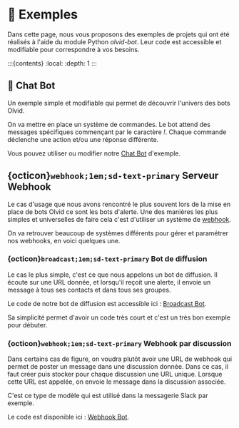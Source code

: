 # 🌱 Exemples

Dans cette page, nous vous proposons des exemples de projets qui ont été réalisés à l'aide du module Python *olvid-bot*.
Leur code est accessible et modifiable pour correspondre à vos besoins.

:::{contents}
:local:
:depth: 1
:::

## 🤖 Chat Bot

Un exemple simple et modifiable qui permet de découvrir l'univers des bots Olvid.

On va mettre en place un système de commandes. Le bot attend des messages spécifiques commençant par le caractère *!*.
Chaque commande déclenche une action et/ou une réponse différente.

Vous pouvez utiliser ou modifier notre [Chat Bot](https://github.com/olvid-io/Olvid-Bot-Documentation/tree/main/examples/chat-bot) d'exemple.


## {octicon}`webhook;1em;sd-text-primary` Serveur Webhook

Le cas d'usage que nous avons rencontré le plus souvent lors de la mise en place de bots Olvid ce sont les bots d'alerte.
Une des manières les plus simples et universelles de faire cela c'est d'utiliser un système de [webhook](https://fr.wikipedia.org/wiki/Webhook).

On va retrouver beaucoup de systèmes différents pour gérer et paramétrer nos webhooks, en voici quelques une.

### {octicon}`broadcast;1em;sd-text-primary` Bot de diffusion

Le cas le plus simple, c'est ce que nous appelons un bot de diffusion.
Il écoute sur une URL donnée, et lorsqu'il reçoit une alerte, il envoie un message à tous ses contacts et dans tous ses groupes.

Le code de notre bot de diffusion est accessible ici : [Broadcast Bot](https://github.com/olvid-io/Olvid-Bot-Documentation/tree/main/examples/broadcast-bot).

Sa simplicité permet d'avoir un code très court et c'est un très bon exemple pour débuter.

### {octicon}`webhook;1em;sd-text-primary` Webhook par discussion

Dans certains cas de figure, on voudra plutôt avoir une URL de webhook qui permet de poster un message dans une discussion donnée.
Dans ce cas, il faut créer puis stocker pour chaque discussion une URL unique.
Lorsque cette URL est appelée, on envoie le message dans la discussion associée.

C'est ce type de modèle qui est utilisé dans la messagerie Slack par exemple.

Le code est disponible ici : [Webhook Bot](https://github.com/olvid-io/Olvid-Bot-Documentation/tree/main/examples/webhook-bot).
